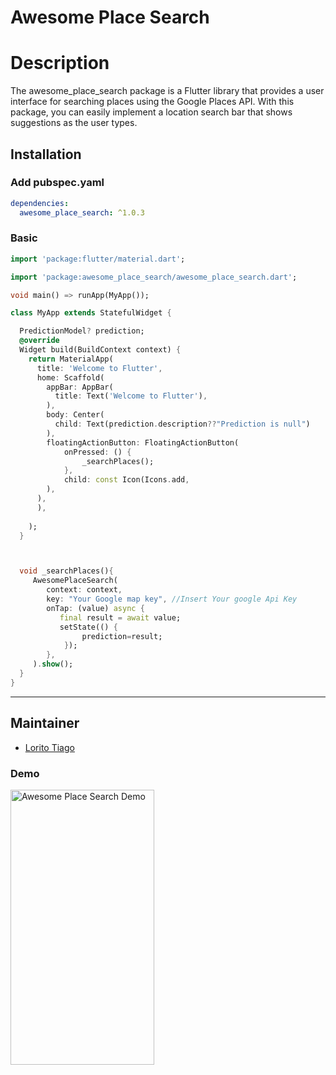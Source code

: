 # Awesome Place Search

# Description

The awesome_place_search package is a Flutter library that provides a user interface for searching places using the Google Places API. With this package, you can easily implement a location search bar that shows suggestions as the user types.



## Installation

### Add pubspec.yaml
``` yaml
dependencies:
  awesome_place_search: ^1.0.3
```

### Basic
``` dart
import 'package:flutter/material.dart';

import 'package:awesome_place_search/awesome_place_search.dart';

void main() => runApp(MyApp());

class MyApp extends StatefulWidget {

  PredictionModel? prediction;
  @override
  Widget build(BuildContext context) {
    return MaterialApp(
      title: 'Welcome to Flutter',
      home: Scaffold(
        appBar: AppBar(
          title: Text('Welcome to Flutter'),
        ),
        body: Center(
          child: Text(prediction.description??"Prediction is null")
        ),
        floatingActionButton: FloatingActionButton(
            onPressed: () {
                _searchPlaces();
            },
            child: const Icon(Icons.add,
        ),
      ),
      ),
     
    );
  }



  void _searchPlaces(){
     AwesomePlaceSearch(
        context: context,
        key: "Your Google map key", //Insert Your google Api Key
        onTap: (value) async {
           final result = await value;
           setState(() {
                prediction=result;
            });
        },
     ).show();
  }
}
```

---
## Maintainer

- [Lorito Tiago](https://github.com/LoritoTiago)

### Demo
<img src="https://user-images.githubusercontent.com/58330997/231830074-d9c9c65a-cc42-4bcf-80b6-3828b0374fc5.gif" width="230" height="440" alt="Awesome Place Search Demo" />


